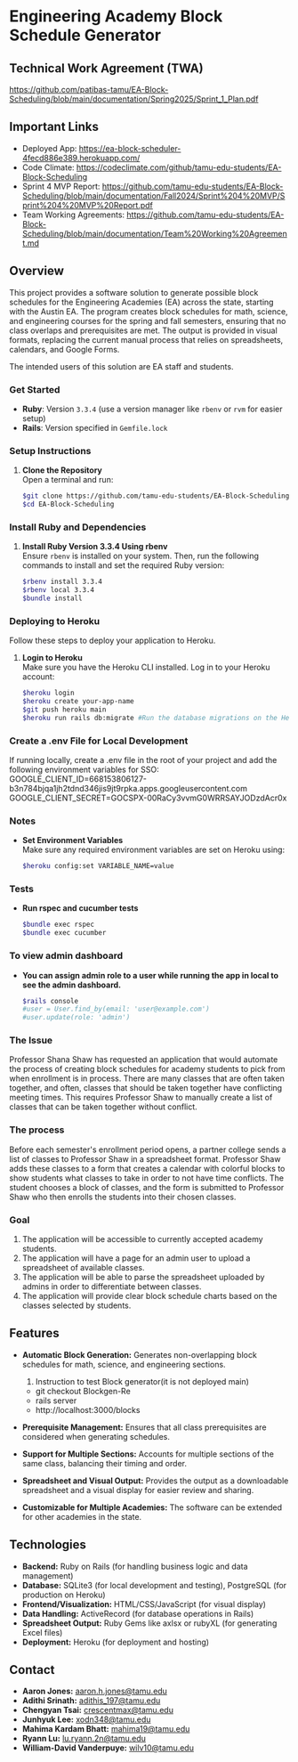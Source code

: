 # Engineering Academy Block Schedule Generator
## Technical Work Agreement (TWA)
https://github.com/patibas-tamu/EA-Block-Scheduling/blob/main/documentation/Spring2025/Sprint_1_Plan.pdf
## Important Links
+ Deployed App: https://ea-block-scheduler-4fecd886e389.herokuapp.com/
+ Code Climate: https://codeclimate.com/github/tamu-edu-students/EA-Block-Scheduling
+ Sprint 4 MVP Report: https://github.com/tamu-edu-students/EA-Block-Scheduling/blob/main/documentation/Fall2024/Sprint%204%20MVP/Sprint%204%20MVP%20Report.pdf
+ Team Working Agreements: https://github.com/tamu-edu-students/EA-Block-Scheduling/blob/main/documentation/Team%20Working%20Agreement.md

## Overview
This project provides a software solution to generate possible block schedules for the Engineering Academies (EA) across the state, starting with the Austin EA. The program creates block schedules for math, science, and engineering courses for the spring and fall semesters, ensuring that no class overlaps and prerequisites are met. The output is provided in visual formats, replacing the current manual process that relies on spreadsheets, calendars, and Google Forms.

The intended users of this solution are EA staff and students.

### Get Started
- **Ruby**: Version `3.3.4` (use a version manager like `rbenv` or `rvm` for easier setup)
- **Rails**: Version specified in `Gemfile.lock`

### Setup Instructions

1. **Clone the Repository**  
   Open a terminal and run:
   ```bash
   $git clone https://github.com/tamu-edu-students/EA-Block-Scheduling.git
   $cd EA-Block-Scheduling 

### Install Ruby and Dependencies

1. **Install Ruby Version 3.3.4 Using rbenv**  
   Ensure `rbenv` is installed on your system. Then, run the following commands to install and set the required Ruby version:

   ```bash
   $rbenv install 3.3.4
   $rbenv local 3.3.4
   $bundle install

### Deploying to Heroku

Follow these steps to deploy your application to Heroku.

1. **Login to Heroku**  
   Make sure you have the Heroku CLI installed. Log in to your Heroku account:
   ```bash
   $heroku login
   $heroku create your-app-name
   $git push heroku main
   $heroku run rails db:migrate #Run the database migrations on the Heroku server

### Create a .env File for Local Development

If running locally, create a .env file in the root of your project and add the following environment variables for SSO:
GOOGLE_CLIENT_ID=668153806127-b3n784bjqa1jh2tdnd346jis9jt9rpka.apps.googleusercontent.com <br>
GOOGLE_CLIENT_SECRET=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

### Notes

- **Set Environment Variables**  
  Make sure any required environment variables are set on Heroku using:
  ```bash
  $heroku config:set VARIABLE_NAME=value

### Tests
- **Run rspec and cucumber tests**  
  ```bash
  $bundle exec rspec
  $bundle exec cucumber

### To view admin dashboard
- **You can assign admin role to a user while running the app in local to see the admin dashboard.**
  ```bash
  $rails console
  #user = User.find_by(email: 'user@example.com')
  #user.update(role: 'admin')

### The Issue
Professor Shana Shaw has requested an application that would automate the process of creating block schedules for academy students to pick from when enrollment is in process. There are many classes that are often taken together, and often, classes that should be taken together have conflicting meeting times. This requires Professor Shaw to manually create a list of classes that can be taken together without conflict.

### The process
Before each semester's enrollment period opens, a partner college sends a list of classes to Professor Shaw in a spreadsheet format. Professor Shaw adds these classes to a form that creates a calendar with colorful blocks to show students what classes to take in order to not have time conflicts. The student chooses a block of classes, and the form is submitted to Professor Shaw who then enrolls the students into their chosen classes.

### Goal
1. The application will be accessible to currently accepted academy students.
2. The application will have a page for an admin user to upload a spreadsheet of available classes.
3. The application will be able to parse the spreadsheet uploaded by admins in order to differentiate between classes.
4. The application will provide clear block schedule charts based on the classes selected by students.

## Features
+ **Automatic Block Generation:** Generates non-overlapping block schedules for math, science, and engineering sections.
     1. Instruction to test Block generator(it is not deployed main)
     - git checkout Blockgen-Re
     - rails server
     - http://localhost:3000/blocks

+ **Prerequisite Management:** Ensures that all class prerequisites are considered when generating schedules.
+ **Support for Multiple Sections:** Accounts for multiple sections of the same class, balancing their timing and order.
+ **Spreadsheet and Visual Output:** Provides the output as a downloadable spreadsheet and a visual display for easier review and sharing.
+ **Customizable for Multiple Academies:** The software can be extended for other academies in the state.

## Technologies
+ **Backend:** Ruby on Rails (for handling business logic and data management)
+ **Database:** SQLite3 (for local development and testing), PostgreSQL (for production on Heroku)
+ **Frontend/Visualization:** HTML/CSS/JavaScript (for visual display)
+ **Data Handling:** ActiveRecord (for database operations in Rails)
+ **Spreadsheet Output:** Ruby Gems like axlsx or rubyXL (for generating Excel files)
+ **Deployment:** Heroku (for deployment and hosting)

## Contact
+ **Aaron Jones:** aaron.h.jones@tamu.edu
+ **Adithi Srinath:** adithis_197@tamu.edu
+ **Chengyan Tsai:** crescentmax@tamu.edu
+ **Junhyuk Lee:** xodn348@tamu.edu
+ **Mahima Kardam Bhatt:** mahima19@tamu.edu
+ **Ryann Lu:** lu.ryann.2n@tamu.edu
+ **William-David Vanderpuye:** wilv10@tamu.edu
